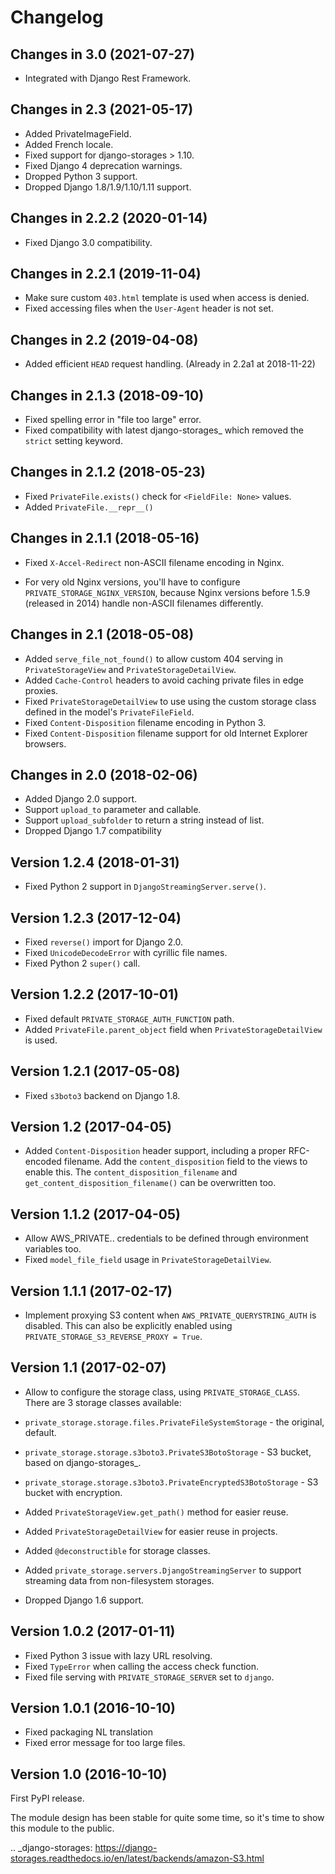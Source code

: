Changelog
=========

Changes in 3.0 (2021-07-27)
---------------------------

* Integrated with Django Rest Framework.

Changes in 2.3 (2021-05-17)
---------------------------

* Added PrivateImageField.
* Added French locale.
* Fixed support for django-storages > 1.10.
* Fixed Django 4 deprecation warnings.
* Dropped Python 3 support.
* Dropped Django 1.8/1.9/1.10/1.11 support.


Changes in 2.2.2 (2020-01-14)
-----------------------------

* Fixed Django 3.0 compatibility.


Changes in 2.2.1 (2019-11-04)
-----------------------------

* Make sure custom ``403.html`` template is used when access is denied.
* Fixed accessing files when the ``User-Agent`` header is not set.


Changes in 2.2 (2019-04-08)
---------------------------

* Added efficient ``HEAD`` request handling. (Already in 2.2a1 at 2018-11-22)


Changes in 2.1.3 (2018-09-10)
-----------------------------

* Fixed spelling error in "file too large" error.
* Fixed compatibility with latest django-storages_ which removed the ``strict`` setting keyword.


Changes in 2.1.2 (2018-05-23)
-----------------------------

* Fixed ``PrivateFile.exists()`` check for ``<FieldFile: None>`` values.
* Added ``PrivateFile.__repr__()``


Changes in 2.1.1 (2018-05-16)
-----------------------------

* Fixed ``X-Accel-Redirect`` non-ASCII filename encoding in Nginx.

 * For very old Nginx versions, you'll have to configure ``PRIVATE_STORAGE_NGINX_VERSION``,
   because Nginx versions before 1.5.9 (released in 2014) handle non-ASCII filenames differently.


Changes in 2.1 (2018-05-08)
---------------------------

* Added ``serve_file_not_found()`` to allow custom 404 serving in ``PrivateStorageView`` and ``PrivateStorageDetailView``.
* Added ``Cache-Control`` headers to avoid caching private files in edge proxies.
* Fixed ``PrivateStorageDetailView`` to use using the custom storage class defined in the model's ``PrivateFileField``.
* Fixed ``Content-Disposition`` filename encoding in Python 3.
* Fixed ``Content-Disposition`` filename support for old Internet Explorer browsers.


Changes in 2.0 (2018-02-06)
---------------------------

* Added Django 2.0 support.
* Support ``upload_to`` parameter and callable.
* Support ``upload_subfolder`` to return a string instead of list.
* Dropped Django 1.7 compatibility


Version 1.2.4 (2018-01-31)
--------------------------

* Fixed Python 2 support in ``DjangoStreamingServer.serve()``.


Version 1.2.3 (2017-12-04)
--------------------------

* Fixed ``reverse()`` import for Django 2.0.
* Fixed ``UnicodeDecodeError`` with cyrillic file names.
* Fixed Python 2 ``super()`` call.


Version 1.2.2 (2017-10-01)
--------------------------

* Fixed default ``PRIVATE_STORAGE_AUTH_FUNCTION`` path.
* Added ``PrivateFile.parent_object`` field when ``PrivateStorageDetailView`` is used.


Version 1.2.1 (2017-05-08)
--------------------------

* Fixed ``s3boto3`` backend on Django 1.8.


Version 1.2 (2017-04-05)
------------------------

* Added ``Content-Disposition`` header support, including a proper RFC-encoded filename.
  Add the ``content_disposition`` field to the views to enable this.
  The ``content_disposition_filename`` and ``get_content_disposition_filename()`` can be overwritten too.


Version 1.1.2 (2017-04-05)
--------------------------

* Allow AWS_PRIVATE.. credentials to be defined through environment variables too.
* Fixed ``model_file_field`` usage in ``PrivateStorageDetailView``.


Version 1.1.1 (2017-02-17)
--------------------------

* Implement proxying S3 content when ``AWS_PRIVATE_QUERYSTRING_AUTH`` is disabled.
  This can also be explicitly enabled using ``PRIVATE_STORAGE_S3_REVERSE_PROXY = True``.

Version 1.1 (2017-02-07)
------------------------

* Allow to configure the storage class, using ``PRIVATE_STORAGE_CLASS``.
  There are 3 storage classes available:

 * ``private_storage.storage.files.PrivateFileSystemStorage`` - the original, default.
 * ``private_storage.storage.s3boto3.PrivateS3BotoStorage`` - S3 bucket, based on django-storages_.
 * ``private_storage.storage.s3boto3.PrivateEncryptedS3BotoStorage`` - S3 bucket with encryption.

* Added ``PrivateStorageView.get_path()`` method for easier reuse.
* Added ``PrivateStorageDetailView`` for easier reuse in projects.
* Added ``@deconstructible`` for storage classes.
* Added ``private_storage.servers.DjangoStreamingServer`` to support streaming data from non-filesystem storages.
* Dropped Django 1.6 support.


Version 1.0.2 (2017-01-11)
--------------------------

* Fixed Python 3 issue with lazy URL resolving.
* Fixed ``TypeError`` when calling the access check function.
* Fixed file serving with ``PRIVATE_STORAGE_SERVER`` set to ``django``.


Version 1.0.1 (2016-10-10)
--------------------------

* Fixed packaging NL translation
* Fixed error message for too large files.


Version 1.0 (2016-10-10)
------------------------

First PyPI release.

The module design has been stable for quite some time,
so it's time to show this module to the public.


.. _django-storages: https://django-storages.readthedocs.io/en/latest/backends/amazon-S3.html
